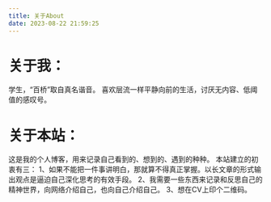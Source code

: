 ```yaml
---
title: 关于About
date: 2023-08-22 21:59:25
---
```

# 关于我：
学生，“百桥”取自真名谐音。
喜欢层流一样平静向前的生活，讨厌无内容、低阈值的感叹号。
# 关于本站：
这是我的个人博客，用来记录自己看到的、想到的、遇到的种种。
本站建立的初衷有三：
1、如果不能把一件事讲明白，那就算不得真正掌握。以长文章的形式输出观点是逼迫自己深化思考的有效手段。
2、我需要一些东西来记录和反思自己的精神世界，向网络介绍自己，也向自己介绍自己。
3、想在CV上印个二维码。
